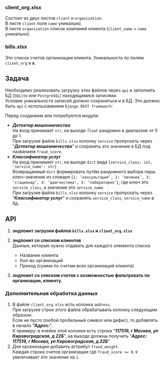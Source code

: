 ### client_org.xlsx
Состоит из двух листов `client` и `organization`.<br> 
В листе `client` поле `name` уникально.<br> 
В листе `organization` список компаний клиента (`client_name` + `name` уникально).

### bills.xlsx
Это список счетов организации клиента. Уникальность по полям `client_org` и `№`. 

## Задача
Необходимо реализовать загрузку этих файлов через `api` 
и заполнить БД (`SQLite` или `PostgreSQL`) находящимися записями.<br>
Условие уникальности записей должно сохраняться и в БД. 
Это должно быть `api` с использованием `Django REST framework`:

Перед созданием апи потребуются модули:
- **_Детектор мошенничества_**<br>
На вход принимает `str`, на выходе `float` рандомно в диапазоне от 0 до 1.<br>
При загрузке файла `bills.xlsx` колонку `service` пропускать через “**_Детектор мошенничества_**” 
и сохранять это значение в БД под названием `fraud_score`. 
- **_Классификатор услуг_**<br>
На вход принимает `str`, на выходе `dict` вида `{service_class: int, ‘service_name’: str}`<br>
Возвращаемый `dict` формировать путём рандомного выбора пары ключ-значение из словаря 
`{1: ‘консультация’, 2: ‘лечение’, 3: ‘стационар’, 4: ‘диагностика’, 5: ‘лаборатория’}`, 
где ключ это `service_class`, а значение это `service_name`<br>
При загрузке файла `bills.xlsx` колонку `service` пропускать через “**_Классификатор услуг_**” 
и сохранять `service_class`, `service_name` в бд.

## API
1. **эндпоинт загрузки файлов `bills.xlsx` и `client_org.xlsx`**

2. **эндпоинт со списком клиентов**<br>
Данные, которые нужно отдавать для каждого элемента списка:
   - Название клиента
   - Кол-во организаций
   - Приход (сумма по счетам всех организаций клиента)

3. **эндпоинт со списком счетов с возможностью фильтровать по организации, клиенту.**

### Дополнительная обработка данных
1. В файле `client_org.xlsx` есть колонка `address`.<br>
При загрузке строк этого файла обрабатывать колонку следующим образом:<br>
Если не пусто (любой пробельный символ или дефис), то добавлять в начало **_“Адрес:_**”.<br>
К примеру: в ячейке этой колонки есть строка “**_117519, г Москва, ул Кировоградская, д 22Б_**”, 
на выходе должны получить “**_Адрес: 117519, г Москва, ул Кировоградская, д 22Б_**”
2. Для организации добавить аттрибут `fraud_weight`.<br>
Каждая строка счетов организации где `fraud_score >= 0.9` увеличивает это значение на `1`.
